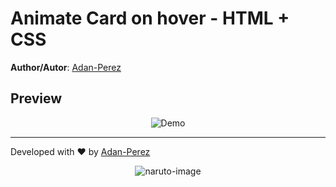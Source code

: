 # Animate Card on hover - HTML + CSS

**Author/Autor**: [Adan-Perez](https://github.com/Adan-Perez)

## Preview

<p align="center">
    <img src="https://i.imgur.com/ZRXrBBp.gif" alt="Demo">
</p>

---

Developed with ❤ by [Adan-Perez](https://github.com/Adan-Perez)

<p align="center" 
    style="width: 100%; height: 100%;"
>
  <img src="https://storage.googleapis.com/sticker-prod/Wren242GEdiHYWm6ZGJp/5.png" alt="naruto-image">
</p>
